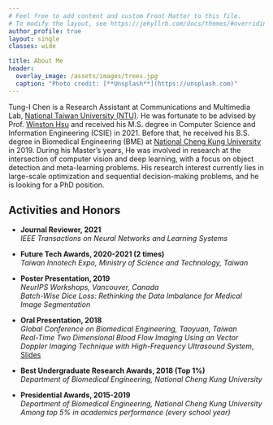 ```yaml
---
# Feel free to add content and custom Front Matter to this file.
# To modify the layout, see https://jekyllrb.com/docs/themes/#overriding-theme-defaults
author_profile: true
layout: single
classes: wide

title: About Me
header:
  overlay_image: /assets/images/trees.jpg
  caption: "Photo credit: [**Unsplash**](https://unsplash.com)"
---
```

Tung-I Chen is a Research Assistant at Communications and Multimedia Lab, [National Taiwan University (NTU)](https://www.ntu.edu.tw/english/). He was fortunate to be advised by Prof. [Winston Hsu](https://winstonhsu.info/) and received his M.S. degree in Computer Science and Information Engineering (CSIE) in 2021. Before that, he received his B.S. degree in Biomedical Engineering (BME) at [National Cheng Kung University](https://www.ncku.edu.tw/) in 2019. During his Master’s years, He was involved in research at the intersection of computer vision and deep learning, with a focus on object detection and meta-learning problems. His research interest currently lies in large-scale optimization and sequential decision-making problems, and he is looking for a PhD position.

## Activities and Honors
- **Journal Reviewer, 2021**
    <br>
    *IEEE Transactions on Neural Networks and Learning Systems*

- **Future Tech Awards, 2020-2021 (2 times)**
    <br>
    *Taiwan Innotech Expo, Ministry of Science and Technology, Taiwan*

- **Poster Presentation, 2019**
    <br>
    *NeurIPS Workshops, Vancouver, Canada*
    <br>
    *Batch-Wise Dice Loss: Rethinking the Data Imbalance for Medical Image Segmentation*

- **Oral Presentation, 2018**
    <br>
    *Global Conference on Biomedical Engineering, Taoyuan, Taiwan*
    <br>
    *Real-Time Two Dimensional Blood Flow Imaging Using an Vector Doppler Imaging Technique with High-Frequency Ultrasound System*, [Slides](https://docs.google.com/presentation/d/1kXhBWk8gdnHvD_-xbsCo40wpE9OOk36x421Jm2bKv-4/edit?usp=sharing)

- **Best Undergraduate Research Awards, 2018 (Top 1\%)**
    <br>
    *Department of Biomedical Engineering, National Cheng Kung University*

- **Presidential Awards, 2015-2019**
    <br>
    *Department of Biomedical Engineering, National Cheng Kung University*
    *Among top 5% in academics performance (every school year)*

